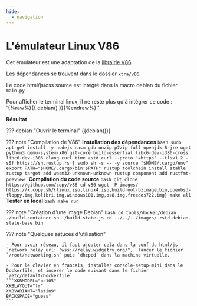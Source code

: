 ```yaml
---
hide:
  - navigation
---
```


# L'émulateur Linux V86

Cet émulateur est une adaptation de la [librairie V86](https://github.com/copy/v86).

Les dépendances se trouvent dans le dossier `xtra/v86`.

Le code html/js/css source est intégré dans la macro debian du fichier `main.py`

Pour afficher le terminal linux, il ne reste plus qu'à intégrer ce code : `{%raw%}{{ debian() }}{%endraw%}``

**Résultat**

??? debian "Ouvrir le terminal"
    {{debian()}}


??? note "Compilation de V86"
    **Installation des dépendances**
    ```bash
    sudo apt-get install -y nodejs nasm gdb unzip p7zip-full openjdk-8-jre wget python3 qemu-system-x86 git-core build-essential libc6-dev-i386-cross libc6-dev-i386 clang curl time zstd
    curl --proto '=https' --tlsv1.2 -sSf https://sh.rustup.rs | sudo sh -s -- -y
    source "$HOME/.cargo/env"
    export PATH="$HOME/.cargo/bin:$PATH"
    rustup toolchain install stable
    rustup target add wasm32-unknown-unknown
    rustup component add rustfmt-preview
    ```
    **Compilation du code source**
    ```bash
    git clone https://github.com/copy/v86
    cd v86
    wget -P images/ https://k.copy.sh/{linux.iso,linux4.iso,buildroot-bzimage.bin,openbsd-floppy.img,kolibri.img,windows101.img,os8.img,freedos722.img}
    make all
    ```
    **Tester en local**
    ```bash
    make run
    ```

??? note "Création d'une image Debian"
    ```bash
    cd tools/docker/debian
    ./build-container.sh
    ./build-state.js
    cd ../../../images/
    zstd debian-state-base.bin
    ```

??? note "Quelques astuces d'utilisation"

    - Pour avoir réseau, il faut ajouter cela dans la conf du html/js
    `network_relay_url: "wss://relay.widgetry.org/",` lancer le fichier `/root/networking.sh` puis `dhcpcd` dans la machine virtuelle.

    - Pour le clavier en francais, installer console-setup-mini dans le Dockerfile, et insérer le code suivant dans le fichier `/etc/default/Dockerfile`
    ```XKBMODEL="pc105"
    XKBLAYOUT="fr"
    XKBVARIANT="latin9"
    BACKSPACE="guess"
    ```
